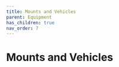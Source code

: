 ```yaml
---
title: Mounts and Vehicles
parent: Equipment
has_children: true
nav_order: 7
---
```


# Mounts and Vehicles
